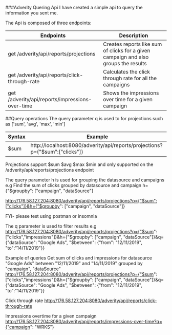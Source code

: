 ###Adverity Quering Api
I have created a simple api to query the information you sent me.

The Api is composed of three endpoints:

| Endpoints                                         | Description                      |
| ----------------------------------------------    | -----------------------------    |
| get /adverity/api/reports/projections             | Creates reports like sum of clicks for a given campaign and also groups the results                            |
| get /adverity/api/reports/click-through-rate      | Calculates the click through rate for all the campaigns                             |
| get /adverity/api/reports/impressions-over-time   | Shows the impressions over time for a given campaign                             |

##Query operations
The query parameter q is used to for projections such as ['sum', 'avg', 'max', 'min']

| Syntax      | Example |
| ----------- | ----------- |
|  $sum       | http://localhost:8080/adverity/api/reports/projections?p={"$sum":["clicks"]}       |
Projections support $sum $avg $max $min and only supported on the /adverity/api/reports/projections endpoint

The query parameter h is used for grouping the datasource and campaigns e.g
Find the sum of clicks grouped by datasource and campaign
h={"$groupby": ["campaign", "dataSource"]

http://176.58.127.204:8080/adverity/api/reports/projections?p={"$sum":["clicks"]}&h={"$groupby": ["campaign", "dataSource"]}

FYI- please test using postman or insomnia

The q parameter is used to filter results e.g
http://176.58.127.204:8080/adverity/api/reports/projections?p={"$sum": ["clicks","impressions"]}&h={"$groupby": ["campaign", "dataSource"]}&q={"dataSource": "Google Ads", "$between": {"from": "12/11/2019", "to":"14/11/2019"}}

Example of queries
Get sum of clicks and impressions for datasource "Google Ads" between "12/11/2019" and "14/11/2019" grouped by "campaign", "dataSource"
http://176.58.127.204:8080/adverity/api/reports/projections?p={"$sum": ["clicks","impressions"]}&h={"$groupby": ["campaign", "dataSource"]}&q={"dataSource": "Google Ads", "$between": {"from": "12/11/2019", "to":"14/11/2019"}}


Click through rate
http://176.58.127.204:8080/adverity/api/reports/click-through-rate

Impressions overtime for a given campaign
http://176.58.127.204:8080/adverity/api/reports/impressions-over-time?q={"campaign": "WRKS"}
